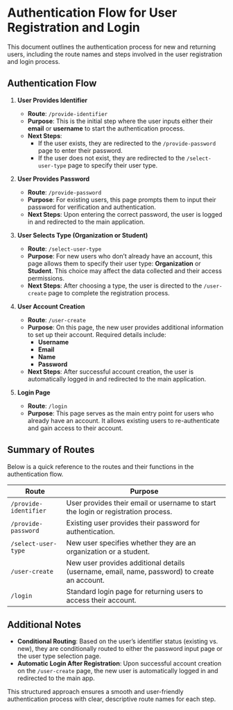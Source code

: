 # Authentication Flow for User Registration and Login

This document outlines the authentication process for new and returning users, including the route names and steps involved in the user registration and login process.

## Authentication Flow

1. **User Provides Identifier**
   - **Route**: `/provide-identifier`
   - **Purpose**: This is the initial step where the user inputs either their **email** or **username** to start the authentication process.
   - **Next Steps**:
     - If the user exists, they are redirected to the `/provide-password` page to enter their password.
     - If the user does not exist, they are redirected to the `/select-user-type` page to specify their user type.

2. **User Provides Password**
   - **Route**: `/provide-password`
   - **Purpose**: For existing users, this page prompts them to input their password for verification and authentication.
   - **Next Steps**: Upon entering the correct password, the user is logged in and redirected to the main application.

3. **User Selects Type (Organization or Student)**
   - **Route**: `/select-user-type`
   - **Purpose**: For new users who don’t already have an account, this page allows them to specify their user type: **Organization** or **Student**. This choice may affect the data collected and their access permissions.
   - **Next Steps**: After choosing a type, the user is directed to the `/user-create` page to complete the registration process.

4. **User Account Creation**
   - **Route**: `/user-create`
   - **Purpose**: On this page, the new user provides additional information to set up their account. Required details include:
     - **Username**
     - **Email**
     - **Name**
     - **Password**
   - **Next Steps**: After successful account creation, the user is automatically logged in and redirected to the main application.

5. **Login Page**
   - **Route**: `/login`
   - **Purpose**: This page serves as the main entry point for users who already have an account. It allows existing users to re-authenticate and gain access to their account.

## Summary of Routes

Below is a quick reference to the routes and their functions in the authentication flow.

| Route                  | Purpose                                                                                  |
|------------------------|------------------------------------------------------------------------------------------|
| `/provide-identifier`  | User provides their email or username to start the login or registration process.        |
| `/provide-password`    | Existing user provides their password for authentication.                                |
| `/select-user-type`    | New user specifies whether they are an organization or a student.                        |
| `/user-create`         | New user provides additional details (username, email, name, password) to create an account. |
| `/login`               | Standard login page for returning users to access their account.                         |

## Additional Notes

- **Conditional Routing**: Based on the user’s identifier status (existing vs. new), they are conditionally routed to either the password input page or the user type selection page.
- **Automatic Login After Registration**: Upon successful account creation on the `/user-create` page, the new user is automatically logged in and redirected to the main app.

This structured approach ensures a smooth and user-friendly authentication process with clear, descriptive route names for each step.
